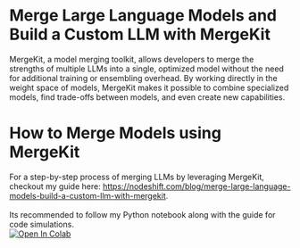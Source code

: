 # Merge Large Language Models and Build a Custom LLM with MergeKit
MergeKit, a model merging toolkit, allows developers to merge the strengths of multiple LLMs into a single, optimized model without the need for additional training or ensembling overhead. By working directly in the weight space of models, MergeKit makes it possible to combine specialized models, find trade-offs between models, and even create new capabilities.

# How to Merge Models using MergeKit
For a step-by-step process of merging LLMs by leveraging MergeKit, checkout my guide here: https://nodeshift.com/blog/merge-large-language-models-build-a-custom-llm-with-mergekit.
<br>
<br>
Its recommended to follow my Python notebook along with the guide for code simulations.
<br>
<a target="_blank" href="https://colab.research.google.com/github/aditi-dsi/merge-LLMs/blob/main/Merge_LLMs_with_mergekit.ipynb">
  <img src="https://colab.research.google.com/assets/colab-badge.svg" alt="Open In Colab"/>
</a>
